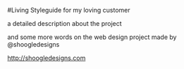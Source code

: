 #Living Styleguide for my loving customer
 
a detailed description about the project
 
and some more words on the web design project
made by @shoogledesigns
 
http://shoogledesigns.com

